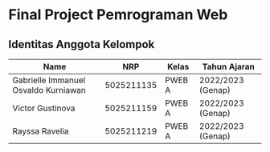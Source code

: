 # Final Project Pemrograman Web

## Identitas Anggota Kelompok
| Name           | NRP        | Kelas     | Tahun Ajaran      |
| ---            | ---        | ----------|---                |
| Gabrielle Immanuel Osvaldo Kurniawan | 5025211135 |PWEB A     | 2022/2023 (Genap) |
| Victor Gustinova | 5025211159 |PWEB A     | 2022/2023 (Genap) |
| Rayssa Ravelia | 5025211219 |PWEB A     | 2022/2023 (Genap) |

